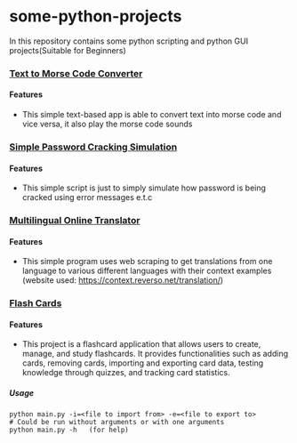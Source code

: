 # some-python-projects
In this repository contains some python scripting and python GUI projects(Suitable for Beginners)


### [Text to Morse Code Converter](https://github.com/Kingsolomon445/some-python-projects/tree/main/text_morse-code)
#### Features
* This simple text-based app is able to convert text into morse code and vice versa, it also play the morse code sounds

  
### [Simple Password Cracking Simulation](https://github.com/Kingsolomon445/some-python-projects/tree/main/password_crack_simu)
#### Features
* This simple script is just to simply simulate how password is being cracked using error messages e.t.c


### [Multilingual Online Translator](https://github.com/Kingsolomon445/some-python-projects/tree/main/multilingual_translator)
#### Features
* This simple program uses web scraping to get translations from one language to various different languages with their context examples (website used: https://context.reverso.net/translation/)


### [Flash Cards](https://github.com/Kingsolomon445/some-python-projects/tree/main/flash_cards)
#### Features
* This project is a flashcard application that allows users to create, manage, and study flashcards. It provides functionalities such as adding cards, removing cards, importing and exporting card data, testing knowledge through quizzes, and tracking card statistics.

##### Usage
```
python main.py -i=<file to import from> -e=<file to export to>
# Could be run without arguments or with one arguments
python main.py -h   (for help)
```
